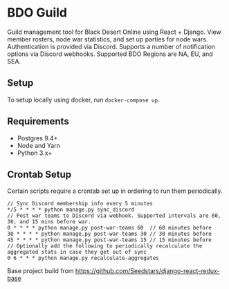 # BDO Guild
Guild management tool for Black Desert Online using React + Django. View member rosters, node war statistics, and set up parties for node wars.
Authentication is provided via Discord. Supports a number of notification options via Discord webhooks.
Supported BDO Regions are NA, EU, and SEA.

## Setup
To setup locally using docker, run `docker-compose up`.

## Requirements
* Postgres 9.4+
* Node and Yarn
* Python 3.x+

## Crontab Setup
Certain scripts require a crontab set up in ordering to run them periodically.
```
// Sync Discord membership info every 5 minutes
*/5 * * * * python manage.py sync_discord
// Post war teams to Discord via webhook. Supported intervals are 60, 30, and 15 mins before war.
0 * * * * python manage.py post-war-teams 60  // 60 minutes before
30 * * * * python manage.py post-war-teams 30 // 30 minutes before
45 * * * * python manage.py post-war-teams 15 // 15 minutes before
// Optionally add the following to periodically recalculate the aggregated stats in case they get out of sync
0 6 * * * python manage.py recalculate-aggregates
```


Base project build from https://github.com/Seedstars/django-react-redux-base
